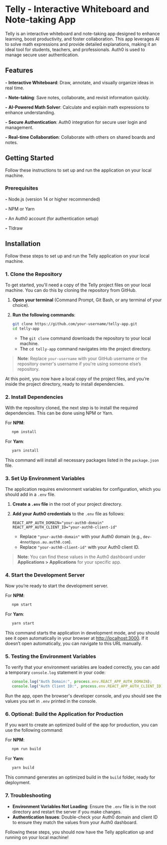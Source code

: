 # Telly - Interactive Whiteboard and Note-taking App

Telly is an interactive whiteboard and note-taking app designed to enhance learning, boost productivity, and foster collaboration. This app leverages AI to solve math expressions and provide detailed explanations, making it an ideal tool for students, teachers, and professionals. Auth0 is used to manage secure user authentication.

## Features

**-** **Interactive Whiteboard**: Draw, annotate, and visually organize ideas in real time.

**-** **Note-taking**: Save notes, collaborate, and revisit information quickly.

**-** **AI-Powered Math Solver**: Calculate and explain math expressions to enhance understanding.

**-** **Secure Authentication**: Auth0 integration for secure user login and management.

**-** **Real-time Collaboration**: Collaborate with others on shared boards and notes.

## Getting Started

Follow these instructions to set up and run the application on your local machine.

### Prerequisites

**-** Node.js (version 14 or higher recommended)

**-** NPM or Yarn

**-**  An Auth0 account (for authentication setup)

**-** Tldraw

## Installation

Follow these steps to set up and run the Telly application on your local machine.

### 1. Clone the Repository

To get started, you'll need a copy of the Telly project files on your local machine. You can do this by cloning the repository from GitHub.

1. **Open your terminal** (Command Prompt, Git Bash, or any terminal of your choice).
2. **Run the following commands**:

   ```bash
   git clone https://github.com/your-username/telly-app.git
   cd telly-app
   ```

   - The `git clone` command downloads the repository to your local machine.
   - The `cd telly-app` command navigates into the project directory.

> **Note**: Replace `your-username` with your GitHub username or the repository owner's username if you're using someone else’s repository.

At this point, you now have a local copy of the project files, and you’re inside the project directory, ready to install dependencies.



### 2. Install Dependencies

With the repository cloned, the next step is to install the required dependencies. This can be done using NPM or Yarn.

For **NPM**:

```bash
   npm install
```

For **Yarn**:

```bash
   yarn install
```

This command will install all necessary packages listed in the `package.json` file.

### 3. Set Up Environment Variables

The application requires environment variables for configuration, which you should add in a `.env` file.

1. **Create a `.env` file** in the root of your project directory.
2. **Add your Auth0 credentials** to the `.env` file as follows:

   ```env
   REACT_APP_AUTH_DOMAIN="your-auth0-domain"
   REACT_APP_AUTH_CLIENT_ID="your-auth0-client-id"
   ```

   - Replace `"your-auth0-domain"` with your Auth0 domain (e.g., `dev-4nnotbpus.au.auth0.com`).
   - Replace `"your-auth0-client-id"` with your Auth0 client ID.

> **Note**: You can find these values in the Auth0 dashboard under **Applications > Applications** for your specific app.

### 4. Start the Development Server

Now you’re ready to start the development server.

For **NPM**:

```bash
   npm start
```

For **Yarn**:

```bash
   yarn start
```

This command starts the application in development mode, and you should see it open automatically in your browser at [http://localhost:3000](http://localhost:3000). If it doesn’t open automatically, you can navigate to this URL manually.

### 5. Testing the Environment Variables

To verify that your environment variables are loaded correctly, you can add a temporary `console.log` statement in your code:

```javascript
   console.log("Auth Domain:", process.env.REACT_APP_AUTH_DOMAIN);
   console.log("Auth Client ID:", process.env.REACT_APP_AUTH_CLIENT_ID);
```

Run the app, open the browser's developer console, and you should see the values you set in `.env` printed in the console.

### 6. Optional: Build the Application for Production

If you want to create an optimized build of the app for production, you can use the following command:

For **NPM**:

```bash
   npm run build
```

For **Yarn**:

```bash
   yarn build
```

This command generates an optimized build in the `build` folder, ready for deployment.

### 7. Troubleshooting

- **Environment Variables Not Loading**: Ensure the `.env` file is in the root directory and restart the server if you make changes.
- **Authentication Issues**: Double-check your Auth0 domain and client ID to ensure they match the values from your Auth0 dashboard.

Following these steps, you should now have the Telly application up and running on your local machine!
